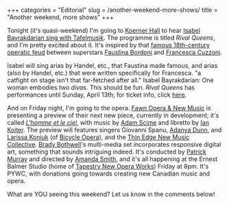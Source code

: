 +++
categories = "Editorial"
slug = /another-weekend-more-shows/
title = "Another weekend, more shows"
+++

Tonight (it's quasi-weekend) I'm going to [Koerner Hall](https://www.facebook.com/koernerhall) to hear [Isabel Bayrakdarian sing with Tafelmusik](http://www.tafelmusik.org/). The programme is titled _Rival Queens_, and I'm pretty excited about it. It's inspired by that [famous 18th-century operatic feud](http://www.independent.co.uk/arts-entertainment/music/features/whine-women-and-song-the-bitter-rivalry-of-handels-divas-816644.html) between superstars [Faustina Bordoni](http://en.wikipedia.org/wiki/Faustina_Bordoni) and [Francesca Cuzzoni](http://en.wikipedia.org/wiki/Francesca_Cuzzoni).

Isabel will sing arias by Handel, etc., that Faustina made famous, and arias (also by Handel, etc.) that were written specifically for Francesca. "a catfight on stage isn't that far-fetched after all." Isabel Bayrakdarian: One woman embodies _two divas_. This should be fun. _Rival Queens_ has performances until Sunday, April 13th; for ticket info, click [here](http://www.tafelmusik.org/concert-calendar/concert/rival-queens-isabel-bayrakdarian).

And on Friday night, I'm going to the opera. [Fawn Opera & New Music](http://www.fawnopera.com/) is presenting a preview of their next new piece, currently in development; it's called [_L'homme et le ciel_](http://www.fawnopera.com/event/homme-et-le-ciel/), with music by [Adam Scime](http://www.adamscime.com/) and libretto by [Ian Koiter](http://www.fawnopera.com/). The preview will features singers Giovanni Spanu, [Adanya Dunn](http://www.fawnopera.com/collaborating-artists/production-team/), and [Larissa Koniuk](http://bicycleopera.com/artists/co-founders/) (of [Bicycle Opera](http://bicycleopera.com/)), and the [Thin Edge New Music Collective](http://www.thethinedgenewmusiccollective.com/). [Brady Bothwell](http://bradybothwell.com/)'s multi-media set incorporates responsive digital art, something that sounds intriguing indeed. It's conducted by [Patrick Murray](http://patrickmurraymusic.net/) and directed by [Amanda Smith](http://www.fawnopera.com/collaborating-artists/production-team/), and it's all happening at the Ernest Balmer Studio (home of [Tapestry New Opera Works](http://www.tapestryopera.com/)) Friday at 8pm. It's PYWC, with donations going towards creating new Canadian music and opera.

What are YOU seeing this weekend? Let us know in the comments below!
